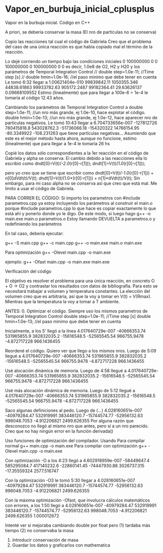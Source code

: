 # Vapor_en_burbuja_inicial_cplusplus
Vapor en la burbuja inicial. Código en C++


A priori, se debería conservar la masa (El nro de partículas no se conserva)

Copio las reacciones tal cual el código de Gabriela
Creo que el problema del caso de una única reacción es que había copiado mal el término de la reacción.

Lo dejé corriendo un tiempo bajo las condiciones iniciales
0       100000000       0       0       100000000       0       100000000       0       0
es decir, 1.0e8 de O2, H2 y H20 y los parámetros de Temporal Integration Control
// double step=1.0e-11; //Time step [s]
// double hmin=1.0e-16; //el paso minimo que debe tener en cuenta
Le tomó 6:32 llegar a 
1.00621404e-010 99839842.11     1050355.346     44838.61863     99933782.63     905172.2487     99182364.41     29.63626137     0.09668109552
Estimo (linealmente) que para llegar a 100e-6 = 1e-4 le tomaría al código 12.43 años.

Cambiando los parámetros de Temporal Integration Control a
double step=1.0e-11; //un nro más grande, ej 1.0e-10, hace explotar el código.
double hmin=1.0e-13; //un nro más grande, ej 1.0e-12, hace aparecer nro de partículas negativos.
Le tomó 10:43 llegar a
6.704733656e-007        -127812726      780415818.8     543028762.3     -51736066.18    -154320322      14766154.95     -80.3349922     -108.231263
que tiene partículas negativas... Asumiendo que este es el mejor método hasta ahora, aunque no funcione, estimo (linealmente) que para llegar a 1e-4 le tomaría 26 hs






Copié los datos sólo correspondientes a la 1er reacción en el código de Gabriela y alpha se conserva. El cambio debido a las reacciones ella lo escribió como
dndt[0]=V(t)*(-2.0*(r[0]-r[1]));
dndt[1]=V(t)*(1.0*(r[0]-r[1]));

pero yo creo que se tiene que escribir como
dndt[0]=V(t)*(-1.0*(r[0]-r[1])) + n[0]*dVdt(t)/V(t);
dndt[1]=V(t)*(1.0*(r[0]-r[1])) + n[1]*dVdt(t)/V(t);
Sin embargo, para mi caso alpha no se conserva así que creo que está mal. Me limito a usar el código de Gabriela.





PARA CORRER EL CÓDIGO:
Si importo los parametros con
#include parametros.cpp
ya estoy incluyendo los parámetros al construir el main.o porque #include parametros.cpp lo que hace es copiar exactamente lo que está ahí y ponerlo donde yo le digo. De este modo, si luego hago
g++ -o main.exe main.o parametros.o
Estoy llamando DEVUELTA a parametros.o y redefiniendo los parámetros

En tal caso, debería ejecutar:

g++ -S main.cpp
g++ -c main.cpp
g++ -o main.exe main.o
main.exe

Para optimización
g++ -Olevel main.cpp -o main.exe

ejemplo:
g++ -Ofast main.cpp -o main.exe
main.exe



Verificación del código

El objetivo es resolver el problema para una única reacción, en concreto
O + O -> O2
y contrastar los resultados con datos de bibliografía. Para esto se necesitará trabajar a volumen y temperatura constantes. La elección del volumen creo que es arbitraria, así que la voy a tomar en V(t) = V(Rmax). Mientras que la temperatura la voy a tomar a T ambiente.



ANTES:
0. Optimizar el código.
Siempre uso los mismos parametros de Temporal Integration Control
double step=1.0e-11; //Time step [s]
double hmin=1.0e-13; //el paso minimo que debe tener en cuenta

Inicialmente, a los 5' llegó a la línea
4.017640729e-007        -40666353.74    531965855.9     382832035.2     -15616548.5     -52565545.54    966755.9478     -4.872717228    966.1436455

Reordené el código. Quiero ver que llego a los mismos nros. Luego de 5:09 llegué a
4.017640729e-007        -40666353.74    531965855.9     382832035.2     -15616548.5     -52565545.54    966755.9478     -4.872717228    966.1436455

Usé alocación dinámica de memoria. Luego de 4:58 llegué a
4.017640729e-007        -40666353.74    531965855.9     382832035.2     -15616548.5     -52565545.54    966755.9478     -4.872717228    966.1436455

Usé más alocación dinámica de memoria. Luego de 5:12 llegué a
4.017640729e-007        -40666353.74    531965855.9     382832035.2     -15616548.5     -52565545.54    966755.9478     -4.872717228    966.1436455

Saco algunas definiciones al pedo. Luego de (...)
4.028160651e-007        -40979284.47    532919991       383446120.7     -15744574.77    -52956132.63    998048.7053     -4.912206821    2499.626355
Por alguna razón que desconozco no llegó al mismo nro que antes, pero sí a un nro parecido. Creo que no hay ningún error en la función derivada()

Uso funciones de optimización del compilador. Usando
Para compilar normal
g++ main.cpp -o main.exe
Para compilar con optimización
g++ -Olevel main.cpp -o main.exe

Con optimización -O a los 4:23 llegó a
4.602918959e-007        -58449647.4     585295084.7     417140232.6     -22860141.45    -74447930.88    3026737.315     -17.35559324    2577.516747

Con la optimización -O3 le tomó 5:30 llegar a
4.028160651e-007        -40979284.47    532919991       383446120.7     -15744574.77    -52956132.63    998048.7053     -4.912206821    2499.626355


Con la máxima optimización -Ofast, que involucra cálculos matemáticos con errores, a los 1:50 llegó a
4.028160651e-007        -40979284.47    532919991       383446120.7     -15744574.77    -52956132.63    998048.7053     -4.912206821    2499.626355     1.000012672

Intenté ver si mejoraba cambiando double por float pero
(1) tardaba más tiempo
(2) no conservaba la masa




1. Introducir conservación de masa
2. Guardar los datos y graficarlos con mathematica